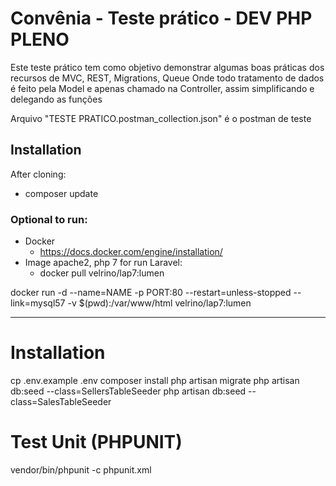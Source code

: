 # Convênia - Teste prático - DEV PHP PLENO

Este teste prático tem como objetivo demonstrar algumas boas práticas dos recursos de MVC, REST, Migrations, Queue
Onde todo tratamento de dados é feito pela Model e apenas chamado na Controller, assim simplificando e delegando as funções

Arquivo "TESTE PRATICO.postman_collection.json" é o postman de teste

## Installation

After cloning:
- composer update

### Optional to run:

 - Docker
	 - https://docs.docker.com/engine/installation/
 -  Image apache2, php 7 for run Laravel:
	 - docker pull velrino/lap7:lumen


docker run -d --name=NAME -p PORT:80 --restart=unless-stopped --link=mysql57 -v $(pwd):/var/www/html velrino/lap7:lumen

----------

# Installation

cp .env.example .env
composer install
php artisan migrate
php artisan db:seed --class=SellersTableSeeder
php artisan db:seed --class=SalesTableSeeder

# Test Unit (PHPUNIT)

vendor/bin/phpunit -c  phpunit.xml
